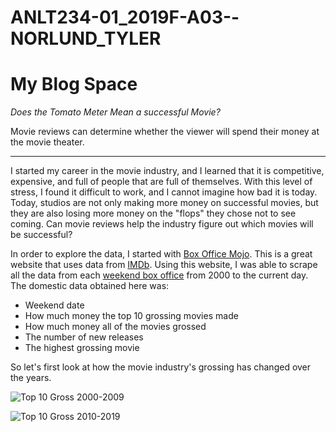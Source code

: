 
# ANLT234-01_2019F-A03--NORLUND_TYLER

# My Blog Space 

*Does the Tomato Meter Mean a successful Movie?*

Movie reviews can determine whether the viewer will spend their money at the movie theater.

---

I started my career in the movie industry, and I learned that it is competitive, expensive, and full of people that are full of themselves. With this level of stress, I found it difficult to work, and I cannot imagine how bad it is today. Today, studios are not only making more money on successful movies, but they are also losing more money on the "flops" they chose not to see coming. Can movie reviews help the industry figure out which movies will be successful? 

In order to explore the data, I started with [Box Office Mojo](https://www.boxofficemojo.com/). This is a great website that uses data from [IMDb](https://www.imdb.com/). Using this website, I was able to scrape all the data from each [weekend box office](https://www.boxofficemojo.com/weekend/?ref_=bo_nb_di_secondarytab) from 2000 to the current day.  The domestic data obtained here was:
 - Weekend date
 - How much money the top 10 grossing movies made
 - How much money all of the movies grossed
 - The number of new releases 
 - The highest grossing movie 

So let's first look at how the movie industry's grossing has changed over the years.

![Top 10 Gross 2000-2009](https://github.com/tnorlund/ANLT234-01_2019F-A03--NORLUND_TYLER/graphs/top_10_gross_2000-2009.png "Top 10 Gross 2000-2009")

![Top 10 Gross 2010-2019](https://github.com/tnorlund/ANLT234-01_2019F-A03--NORLUND_TYLER/graphs/top_10_gross_2000-2009.png "Top 10 Gross 2010-2019")
